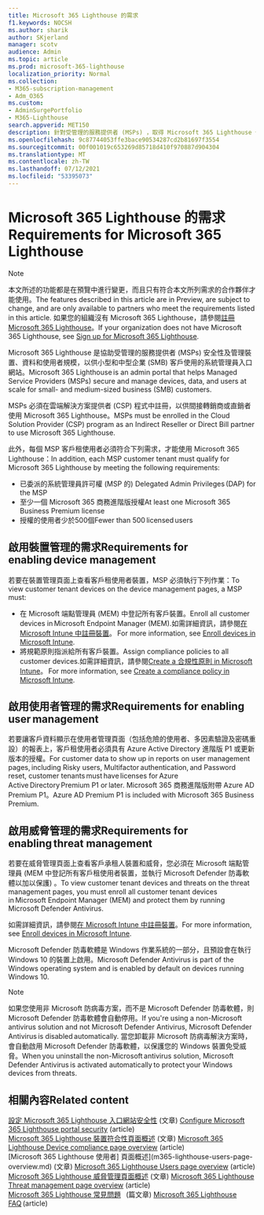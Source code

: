 ```yaml
---
title: Microsoft 365 Lighthouse 的需求
f1.keywords: NOCSH
ms.author: sharik
author: SKjerland
manager: scotv
audience: Admin
ms.topic: article
ms.prod: microsoft-365-lighthouse
localization_priority: Normal
ms.collection:
- M365-subscription-management
- Adm_O365
ms.custom:
- AdminSurgePortfolio
- M365-Lighthouse
search.appverid: MET150
description: 針對受管理的服務提供者 (MSPs) ，取得 Microsoft 365 Lighthouse 使用的需求清單。
ms.openlocfilehash: 9c87744053ffe3bace90534287cd2b81697f3554
ms.sourcegitcommit: 00f001019c653269d85718d410f970887d904304
ms.translationtype: MT
ms.contentlocale: zh-TW
ms.lasthandoff: 07/12/2021
ms.locfileid: "53395073"
---
```

# <a name="requirements-for-microsoft-365-lighthouse"></a><span data-ttu-id="a34c3-103">Microsoft 365 Lighthouse 的需求</span><span class="sxs-lookup"><span data-stu-id="a34c3-103">Requirements for Microsoft 365 Lighthouse</span></span>

> [!NOTE]
> <span data-ttu-id="a34c3-104">本文所述的功能都是在預覽中進行變更，而且只有符合本文所列需求的合作夥伴才能使用。</span><span class="sxs-lookup"><span data-stu-id="a34c3-104">The features described in this article are in Preview, are subject to change, and are only available to partners who meet the requirements listed in this article.</span></span> <span data-ttu-id="a34c3-105">如果您的組織沒有 Microsoft 365 Lighthouse，請參閱[註冊 Microsoft 365 Lighthouse](m365-lighthouse-sign-up.md)。</span><span class="sxs-lookup"><span data-stu-id="a34c3-105">If your organization does not have Microsoft 365 Lighthouse, see [Sign up for Microsoft 365 Lighthouse](m365-lighthouse-sign-up.md).</span></span>

<span data-ttu-id="a34c3-106">Microsoft 365 Lighthouse 是協助受管理的服務提供者 (MSPs) 安全性及管理裝置、資料和使用者規模，以供小型和中型企業 (SMB) 客戶使用的系統管理員入口網站。</span><span class="sxs-lookup"><span data-stu-id="a34c3-106">Microsoft 365 Lighthouse is an admin portal that helps Managed Service Providers (MSPs) secure and manage devices, data, and users at scale for small- and medium-sized business (SMB) customers.</span></span>  

<span data-ttu-id="a34c3-107">MSPs 必須在雲端解決方案提供者 (CSP) 程式中註冊，以供間接轉銷商或直銷者使用 Microsoft 365 Lighthouse。</span><span class="sxs-lookup"><span data-stu-id="a34c3-107">MSPs must be enrolled in the Cloud Solution Provider (CSP) program as an Indirect Reseller or Direct Bill partner to use Microsoft 365 Lighthouse.</span></span>  

<span data-ttu-id="a34c3-108">此外，每個 MSP 客戶租使用者必須符合下列需求，才能使用 Microsoft 365 Lighthouse：</span><span class="sxs-lookup"><span data-stu-id="a34c3-108">In addition, each MSP customer tenant must qualify for Microsoft 365 Lighthouse by meeting the following requirements:</span></span> 
 
- <span data-ttu-id="a34c3-109">已委派的系統管理員許可權 (MSP 的) </span><span class="sxs-lookup"><span data-stu-id="a34c3-109">Delegated Admin Privileges (DAP) for the MSP</span></span> 
- <span data-ttu-id="a34c3-110">至少一個 Microsoft 365 商務進階版授權</span><span class="sxs-lookup"><span data-stu-id="a34c3-110">At least one Microsoft 365 Business Premium license</span></span> 
- <span data-ttu-id="a34c3-111">授權的使用者少於500個</span><span class="sxs-lookup"><span data-stu-id="a34c3-111">Fewer than 500 licensed users</span></span>  

## <a name="requirements-for-enablingdevice-management"></a><span data-ttu-id="a34c3-112">啟用裝置管理的需求</span><span class="sxs-lookup"><span data-stu-id="a34c3-112">Requirements for enabling device management</span></span>   

<span data-ttu-id="a34c3-113">若要在裝置管理頁面上查看客戶租使用者裝置，MSP 必須執行下列作業：</span><span class="sxs-lookup"><span data-stu-id="a34c3-113">To view customer tenant devices on the device management pages, a MSP must:</span></span>    

- <span data-ttu-id="a34c3-114">在 Microsoft 端點管理員 (MEM) 中登記所有客戶裝置。</span><span class="sxs-lookup"><span data-stu-id="a34c3-114">Enroll all customer devices in Microsoft Endpoint Manager (MEM).</span></span><span data-ttu-id="a34c3-115">如需詳細資訊，請參閱[在 Microsoft Intune 中註冊裝置](/mem/intune/enrollment/)。</span><span class="sxs-lookup"><span data-stu-id="a34c3-115"> For more information, see [Enroll devices in Microsoft Intune](/mem/intune/enrollment/).</span></span>
- <span data-ttu-id="a34c3-116">將規範原則指派給所有客戶裝置。</span><span class="sxs-lookup"><span data-stu-id="a34c3-116">Assign compliance policies to all customer devices.</span></span><span data-ttu-id="a34c3-117">如需詳細資訊，請參閱[Create a 合規性原則 in Microsoft Intune](/mem/intune/protect/create-compliance-policy)。</span><span class="sxs-lookup"><span data-stu-id="a34c3-117"> For more information, see [Create a compliance policy in Microsoft Intune](/mem/intune/protect/create-compliance-policy).</span></span> 

## <a name="requirements-for-enabling-usermanagement"></a><span data-ttu-id="a34c3-118">啟用使用者管理的需求</span><span class="sxs-lookup"><span data-stu-id="a34c3-118">Requirements for enabling user management</span></span> 

<span data-ttu-id="a34c3-119">若要讓客戶資料顯示在使用者管理頁面（包括危險的使用者、多因素驗證及密碼重設）的報表上，客戶租使用者必須具有 Azure Active Directory 進階版 P1 或更新版本的授權。</span><span class="sxs-lookup"><span data-stu-id="a34c3-119">For customer data to show up in reports on user management pages, including Risky users, Multifactor authentication, and Password reset, customer tenants must have licenses for Azure Active Directory Premium P1 or later.</span></span> <span data-ttu-id="a34c3-120">Microsoft 365 商務進階版附帶 Azure AD Premium P1。</span><span class="sxs-lookup"><span data-stu-id="a34c3-120">Azure AD Premium P1 is included with Microsoft 365 Business Premium.</span></span>   

## <a name="requirements-for-enablingthreat-management"></a><span data-ttu-id="a34c3-121">啟用威脅管理的需求</span><span class="sxs-lookup"><span data-stu-id="a34c3-121">Requirements for enabling threat management</span></span> 

<span data-ttu-id="a34c3-122">若要在威脅管理頁面上查看客戶承租人裝置和威脅，您必須在 Microsoft 端點管理員 (MEM 中登記所有客戶租使用者裝置，並執行 Microsoft Defender 防毒軟體以加以保護) 。</span><span class="sxs-lookup"><span data-stu-id="a34c3-122">To view customer tenant devices and threats on the threat management pages, you must enroll all customer tenant devices in Microsoft Endpoint Manager (MEM) and protect them by running Microsoft Defender Antivirus.</span></span>  

<span data-ttu-id="a34c3-123">如需詳細資訊，請參閱[在 Microsoft Intune 中註冊裝置](/mem/intune/enrollment/)。</span><span class="sxs-lookup"><span data-stu-id="a34c3-123">For more information, see [Enroll devices in Microsoft Intune](/mem/intune/enrollment/).</span></span>  

<span data-ttu-id="a34c3-124">Microsoft Defender 防毒軟體是 Windows 作業系統的一部分，且預設會在執行 Windows 10 的裝置上啟用。</span><span class="sxs-lookup"><span data-stu-id="a34c3-124">Microsoft Defender Antivirus is part of the Windows operating system and is enabled by default on devices running Windows 10.</span></span>  

> [!NOTE] 
> <span data-ttu-id="a34c3-125">如果您使用非 Microsoft 防病毒方案，而不是 Microsoft Defender 防毒軟體，則 Microsoft Defender 防毒軟體會自動停用。</span><span class="sxs-lookup"><span data-stu-id="a34c3-125">If you're using a non-Microsoft antivirus solution and not Microsoft Defender Antivirus, Microsoft Defender Antivirus is disabled automatically.</span></span> <span data-ttu-id="a34c3-126">當您卸載非 Microsoft 防病毒解決方案時，會自動啟用 Microsoft Defender 防毒軟體，以保護您的 Windows 裝置免受威脅。</span><span class="sxs-lookup"><span data-stu-id="a34c3-126">When you uninstall the non-Microsoft antivirus solution, Microsoft Defender Antivirus is activated automatically to protect your Windows devices from threats.</span></span>    

## <a name="related-content"></a><span data-ttu-id="a34c3-127">相關內容</span><span class="sxs-lookup"><span data-stu-id="a34c3-127">Related content</span></span>   

<span data-ttu-id="a34c3-128">[設定 Microsoft 365 Lighthouse 入口網站安全性](m365-lighthouse-configure-portal-security.md) (文章) </span><span class="sxs-lookup"><span data-stu-id="a34c3-128">[Configure Microsoft 365 Lighthouse portal security](m365-lighthouse-configure-portal-security.md) (article)</span></span>\
<span data-ttu-id="a34c3-129">[Microsoft 365 Lighthouse 裝置符合性頁面概述](m365-lighthouse-device-compliance-page-overview.md) (文章) </span><span class="sxs-lookup"><span data-stu-id="a34c3-129">[Microsoft 365 Lighthouse Device compliance page overview](m365-lighthouse-device-compliance-page-overview.md) (article)</span></span>\
<span data-ttu-id="a34c3-130">[Microsoft 365 Lighthouse 使用者] 頁面概述](m365-lighthouse-users-page-overview.md) (文章) </span><span class="sxs-lookup"><span data-stu-id="a34c3-130">[Microsoft 365 Lighthouse Users page overview](m365-lighthouse-users-page-overview.md) (article)</span></span>\
<span data-ttu-id="a34c3-131">[Microsoft 365 Lighthouse 威脅管理頁面概述](m365-lighthouse-threat-management-page-overview.md) (文章) </span><span class="sxs-lookup"><span data-stu-id="a34c3-131">[Microsoft 365 Lighthouse Threat management page overview](m365-lighthouse-threat-management-page-overview.md) (article)</span></span>\
<span data-ttu-id="a34c3-132">[Microsoft 365 Lighthouse 常見問題](m365-lighthouse-faq.yml)   (篇文章) </span><span class="sxs-lookup"><span data-stu-id="a34c3-132">[Microsoft 365 Lighthouse FAQ](m365-lighthouse-faq.yml) (article)</span></span>

